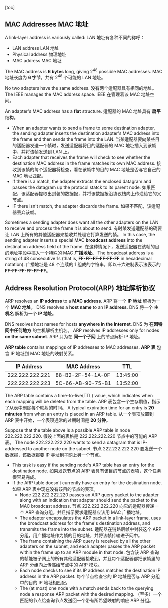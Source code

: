 [toc]

## MAC Addresses  MAC 地址

A link-layer address is variously called: LAN 地址有各种不同的称呼：

- LAN address  LAN 地址
- Physical address 物理地址
- MAC address  MAC 地址

The MAC address is **6 bytes** long, giving 2<sup>48</sup> possible MAC addresses.
MAC 地址长度为 **6 字节**，共有 2<sup>48</sup> 个可能的 LAN 地址。

No two adapters have the same address. 没有两个适配器具有相同的地址。
The IEEE manages the MAC address space. IEEE 在管理着该 MAC 地址空间。

An adapter's MAC address has a **flat** structure. 适配器的 MAC 地址具有 **扁平** 结构。

- When an adapter wants to send a frame to some destination adapter, the sending adapter inserts the destination adapter's MAC address into the frame and then sends the frame into the LAN.
  当某适配器要向某些目的适配器发送一个帧时，发送适配器将目的适配器的 MAC 地址插入到该帧中，并将该帧发送到 LAN 上。
- Each adapter that receives the frame will check to see whether the destination MAC address in the frame matches its own MAC address.
  接收到该帧的每个适配器将检查，看在该帧中的目的 MAC 地址是否与它自己的 MAC 地址匹配。
- If there is a match, the adapter extracts the enclosed datagram and passes the datagram up the protocol statck to its parent node.
  如果匹配，该适配器提取出封装的数据报，并将该数据报沿协议栈向上传递给它的父节点。
- IF there isn't match, the adapter discards the frame. 如果不匹配，该适配器丢弃该帧。

Sometimes a sending adapter does want all the other adapters on the LAN to receive and process the frame it is about to send.
有时某发送适配器的确要让 LAN 上所有的其他适配器来接收并处理它打算发送的帧。
In this case, the sending adapter inserts a special MAC **broadcast address** into the destination address field of the frame.
在这种情况下，发送适配器在该帧的目的地址字段中插入一个特殊的 MAC **广播地址**。
The broadcast address is a string of 48 consecutive 1s (that is, **FF-FF-FF-FF-FF-FF** in hexadecimal notation).
广播地址是 48 个连续的 1 组成的字符串，即以十六进制表示法表示的 **FF-FF-FF-FF-FF-FF**。

## Address Resolution Protocol(ARP) 地址解析协议

ARP resolves an **IP address** to a **MAC address**.
ARP 将一个 **IP 地址** 解析为一个 **MAC 地址**。
DNS resolves a **host name** to an **IP address**.
DNS 将一个 **主机名** 解析为一个 **IP 地址**。

DNS resolves host names for hosts **anywhere in the Internet**.
DNS 为 **在因特网中任何地方** 的主机解析主机名。
ARP resolves IP addresses only for nodes **on the same subnet**.
ARP 只为在 **同一个子网** 上的节点解析 IP 地址。

**ARP table** contains mappings of IP addresses to MAC addresses.
**ARP 表** 包含 IP 地址到 MAC 地址的映射关系。

|IP Address|MAC Address|TTL|
|-|-|-|
|222.222.222.221|88-B2-2F-54-1A-0F|13:45:00|
|222.222.222.223|5C-66-AB-90-75-B1|13:52:00|

The ARP table contains a time-to-live(TTL) value, which indicates when each mapping will be deleted from the table.
ARP 表包含一个生存期值，指示了从表中删除每个映射的时间。
A typical expiration time for an entry is **20 minutes** from when an entry is placed in an ARP table.
从一个表项放置到 ARP 表中开始，一个表项通常的过期时间是 **20 分钟**。

Suppose that the table above is a possible ARP table in node 222.222.222.220.
假设上面的表格是 222.222.222.220 节点中的可能的 ARP 表。
The node 222.222.222.220 wants to send a datagram that is IP-addressed to another node on the subnet.
节点 222.222.222.220 要发送一个数据报，该数据报要 IP 寻址到子网上另一个节点。

- This task is easy if the sending node's ARP table has an entry for the destination node.
  如果发送节点的 ARP 表具有该目的节点的表项，这个任务很容易完成。
- If the ARP table doesn't currently have an entry for the destination node.
  如果 ARP 表中现在没有该目的节点的表项。
	- Node 222.222.222.220 passes an ARP query packet to the adapter along with an indication that adapter should send the packet to the MAC broadcast address.
	  节点 222.222.222.220 向它的适配器传递一个 ARP 查询分组，并且指示要求适配器应该用 MAC 广播地址。
	- The adapter encapsulates the ARP packet in a link-layer frame, uses the broadcast address for the frame's destination address, and transmits the frame into the subnet.
	  适配器在链路层帧中封装这个 ARP 分组，用广播地址作为帧的目的地址，并将该帧传输进子网中。
	- The frame containing the ARP query is received by all the other adapters on the subnet, and each adapter passes the ARP packet within the frame up to an ARP module in that node.
	  包含该 ARP 查询的帧能被子网上的所有其他适配器接收到，并且每个适配器都把该帧里的 ARP 分组向上传递给节点中的 ARP 模块。
	- Each node checks to see if its IP address matches the destination IP address in the ARP packet.
	  每个节点检查它的 IP 地址是否与 ARP 分组中的目的 IP 地址相匹配。
	- The (at most) one node with a match sends back to the querying node a response ARP packet with the desired mapping.
	  （至多）一个匹配的节点给查询节点发送回一个带有所希望映射的响应 ARP 分组。

